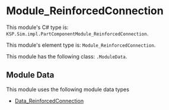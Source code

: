 # Module_ReinforcedConnection

This module's C# type is: `KSP.Sim.impl.PartComponentModule_ReinforcedConnection`.

This module's element type is: `Module_ReinforcedConnection`.

This module has the following class: `.ModuleData`.

## Module Data

This module uses the following module data types

- [Data_ReinforcedConnection](Data_ReinforcedConnection.md)